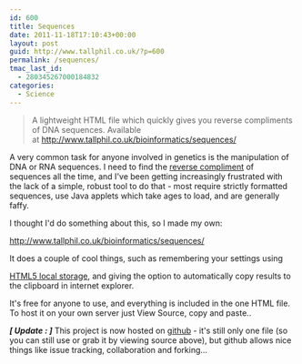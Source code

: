 ```yaml
---
id: 600
title: Sequences
date: 2011-11-18T17:10:43+00:00
layout: post
guid: http://www.tallphil.co.uk/?p=600
permalink: /sequences/
tmac_last_id:
  - 280345267000184832
categories:
  - Science
---
```

> A lightweight HTML file which quickly gives you reverse compliments of DNA sequences. Available at <http://www.tallphil.co.uk/bioinformatics/sequences/>

A very common task for anyone involved in genetics is the manipulation of DNA or RNA sequences. I need to find the [reverse compliment](http://en.wikipedia.org/wiki/Complementarity_(molecular_biology)) of sequences all the time, and I've been getting increasingly frustrated with the lack of a simple, robust tool to do that - most require strictly formatted sequences, use Java applets which take ages to load, and are generally faffy.

I thought I'd do something about this, so I made my own:
  
<http://www.tallphil.co.uk/bioinformatics/sequences/>

It does a couple of cool things, such as remembering your settings using 

[HTML5 local storage](http://diveintohtml5.ep.io/storage.html), and giving the option to automatically copy results to the clipboard in internet explorer.

It's free for anyone to use, and everything is included in the one HTML file. To host it on your own server just View Source, copy and paste..

**_[ Update : ]_** This project is now hosted on [github](https://github.com/tallphil/Sequences) - it's still only one file (so you can still use or grab it by viewing source above), but github allows nice things like issue tracking, collaboration and forking...